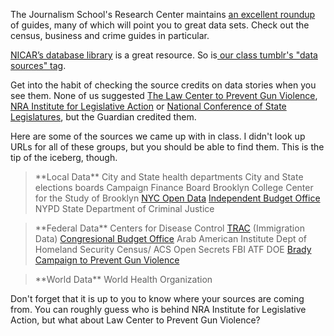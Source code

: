 The Journalism School's Research Center maintains <a href="http://researchcenter.journalism.cuny.edu/research-guides/">an excellent roundup</a> of guides, many of which will point you to great data sets. Check out the census, business and crime guides in particular. 

<a href="http://ire.org/nicar/">NICAR’s database library</a> is a great resource. So is<a href="http://jour72312.tumblr.com/tagged/data-sources"> our class tumblr's "data sources" tag</a>.<!--more-->

Get into the habit of checking the source credits on data stories when you see them. None of us suggested <a href="http://smartgunlaws.org/">The Law Center to Prevent Gun Violence</a>, <a href="NRA Institute for Legislative Action">NRA Institute for Legislative Action</a> or <a href="http://www.ncsl.org/">National Conference of State Legislatures</a>, but the Guardian credited them. 

Here are some of the sources we came up with in class. I didn't look up URLs for all of these groups, but you should be able to find them. This is the tip of the iceberg, though. 

<blockquote>**Local Data**
City and State health departments  
City and State elections boards  
Campaign Finance Board  
Brooklyn College Center for the Study of Brooklyn  
<a href="https://nycopendata.socrata.com/">NYC Open Data</a>  
<a href="http://www.ibo.nyc.ny.us/">Independent Budget Office</a>  
NYPD  
State Department of Criminal Justice</blockquote>

<blockquote>**Federal Data**
Centers for Disease Control  
<a href="http://trac.syr.edu/immigration/index.html">TRAC</a> (Immigration Data)  
<a href="http://www.cbo.gov/">Congresional Budget Office</a> 
Arab American Institute  
Dept of Homeland Security  
Census/ ACS  
Open Secrets  
FBI  
ATF  
DOE  
<a href="http://www.bradycampaign.org/">Brady Campaign to Prevent Gun Violence</a>  
</blockquote>



<blockquote>**World Data**
World Health Organization  
</blockquote>

Don't forget that it is up to you to know where your sources are coming from. You can roughly guess who is behind NRA Institute for Legislative Action, but what about Law Center to Prevent Gun Violence? 
